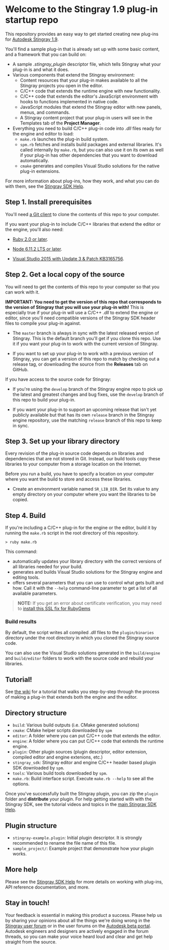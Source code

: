 Welcome to the Stingray 1.9 plug-in startup repo
================================================

This repository provides an easy way to get started creating new plug-ins for [Autodesk Stingray 1.9](http://www.autodesk.com/products/stingray/overview).

You'll find a sample plug-in that is already set up with some basic content, and a framework that you can build on:

- A sample *.stingray_plugin* descriptor file, which tells Stingray what your plug-in is and what it does.
- Various components that extend the Stingray environment:
	- Content resources that your plug-in makes available to all the Stingray projects you open in the editor.
	- C/C++ code that extends the runtime engine with new functionality.
	- C/C++ code that extends the editor's JavaScript environment with hooks to functions implemented in native code.
	- JavaScript modules that extend the Stingray editor with new panels, menus, and commands.
	- A Stingray content project that your plug-in users will see in the Templates tab of the **Project Manager**.
- Everything you need to build C/C++ plug-in code into *.dll* files ready for the engine and editor to load:
	- `make.rb` launches the plug-in build system.
	- `spm.rb` fetches and installs build packages and external libraries. It's called internally by `make.rb`, but you can also use it on its own as well if your plug-in has other dependencies that you want to download automatically.
	- `cmake` generates and compiles Visual Studio solutions for the native plug-in extensions.

For more information about plug-ins, how they work, and what you can do with them, see the [Stingray SDK Help](http://help-staging.autodesk.com/view/Stingray/ENU/?contextId=SDK_HOME).

## Step 1. Install prerequisites

You'll need [a Git client](https://git-scm.com/) to clone the contents of this repo to your computer.

If you want your plug-in to include C/C++ libraries that extend the editor or the engine, you'll also need:

-   [Ruby 2.0 or later](http://rubyinstaller.org).

-   [Node 6.11.2 LTS or later](https://nodejs.org/en/).

-   [Visual Studio 2015 with Update 3 & Patch KB3165756](https://www.visualstudio.com/downloads/#visual-studio-professional-2015-with-update-3).

## Step 2. Get a local copy of the source

You will need to get the contents of this repo to your computer so that you can work with it.

**IMPORTANT: You need to get the version of this repo that corresponds to the version of Stingray that you will use your plug-in with!** This is especially true if your plug-in will use a C/C++ *.dll* to extend the engine or editor, since you'll need compatible versions of the Stingray SDK header files to compile your plug-in against.

-	The `master` branch is always in sync with the latest released version of Stingray. This is the default branch you'll get if you clone this repo. Use it if you want your plug-in to work with the current version of Stingray.

-	If you want to set up your plug-in to work with a previous version of Stingray, you can get a version of this repo to match by checking out a release tag, or downloading the source from the **Releases** tab on GitHub.

If you have access to the source code for Stingray:

-	If you're using the `develop` branch of the Stingray engine repo to pick up the latest and greatest changes and bug fixes, use the `develop` branch of this repo to build your plug-in.

-	If you want your plug-in to support an upcoming release that isn't yet publicly available but that has its own `release` branch in the Stingray engine repository, use the matching `release` branch of this repo to keep in sync.

## Step 3. Set up your library directory

Every revision of the plug-in source code depends on libraries and dependencies that are not stored in Git. Instead, our build tools copy these libraries to your computer from a storage location on the Internet.

Before you run a build, you have to specify a location on your computer where you want the build to store and access these libraries.

-   Create an environment variable named `SR_LIB_DIR`. Set its value to any empty directory on your computer where you want the libraries to be copied.

## Step 4. Build

If you're including a C/C++ plug-in for the engine or the editor, build it by running the `make.rb` script in the root directory of this repository.

~~~
> ruby make.rb
~~~

This command:

-   automatically updates your library directory with the correct versions of all libraries needed for your build.
-   generates and builds Visual Studio solutions for the Stingray engine and editing tools.
-   offers several parameters that you can use to control what gets built and how. Call it with the `--help` command-line parameter to get a list of all available parameters.

>	**NOTE:** If you get an error about certificate verification, you may need to [install this SSL fix for RubyGems](http://guides.rubygems.org/ssl-certificate-update)

### Build results

By default, the script writes all compiled *.dll* files to the `plugin/binaries` directory under the root directory in which you cloned the Stingray source code.

You can also use the Visual Studio solutions generated in the `build/engine` and `build/editor` folders to work with the source code and rebuild your libraries.

## Tutorial!

See [the wiki](https://github.com/AutodeskGames/stingray-plugin/wiki/How-to-create-a-cool-plugin) for a tutorial that walks you step-by-step through the process of making a plug-in that extends both the engine and the editor.

## Directory structure

-   `build`: Various build outputs (i.e. CMake generated solutions)
-   `cmake`: CMake helper scripts downloaded by `spm`
-   `editor`: A folder where you can put C/C++ code that extends the editor.
-   `engine`: A folder where you can put C/C++ code that extends the runtime engine.
-   `plugin`: Other plugin sources (plugin descriptor, editor extension, compiled editor and engine extenions, etc.)
-   `stingray_sdk`: Stingray editor and engine C/C++ header based plugin SDK downloaded by `spm`.
-   `tools`: Various build tools downloaded by `spm`.
-   `make.rb`: Build interface script. Execute `make.rb --help` to see all the options.

Once you've successfully built the Stingray plugin, you can zip the `plugin` folder and **distribute** your plugin. For help getting started with with the Stingray SDK, see the tutorial videos and topics in the [main Stingray SDK Help](http://help.autodesk.com/view/Stingray/ENU/?guid=__sdk_help_introduction_html).

## Plugin structure

-   `stingray-example.plugin`: Initial plugin descriptor. It is strongly recommended to rename the file name of this file.
-   `sample_project/`: Example project that demonstrate how your plugin works.

## More help

Please see the [Stingray SDK Help](http://help-staging.autodesk.com/view/Stingray/ENU/?contextId=SDK_HOME) for more details on working with plug-ins, API reference documentation, and more.

## Stay in touch!

Your feedback is essential in making this product a success. Please help us by sharing your opinions about all the things we're doing wrong in the [Stingray user forum](http://www.autodesk.com/stingray-forums) or in the user forums on the [Autodesk beta portal](http://beta.autodesk.com). Autodesk engineers and designers are actively engaged in the forum threads, so you can make your voice heard loud and clear and get help straight from the source.
